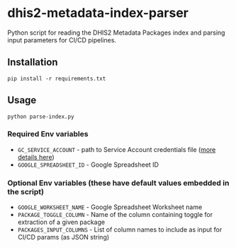 # dhis2-metadata-index-parser

Python script for reading the DHIS2 Metadata Packages index and parsing input parameters for CI/CD pipelines.

## Installation

`pip install -r requirements.txt`

## Usage

`python parse-index.py`

### Required Env variables
* `GC_SERVICE_ACCOUNT` - path to Service Account credentials file ([more details here](https://docs.gspread.org/en/latest/oauth2.html#for-bots-using-service-account))
* `GOOGLE_SPREADSHEET_ID` - Google Spreadsheet ID

### Optional Env variables (these have default values embedded in the script)
* `GOOGLE_WORKSHEET_NAME` - Google Spreadsheet Worksheet name
* `PACKAGE_TOGGLE_COLUMN` - Name of the column containing toggle for extraction of a given package
* `PACKAGES_INPUT_COLUMNS` - List of column names to include as input for CI/CD params (as JSON string) 
